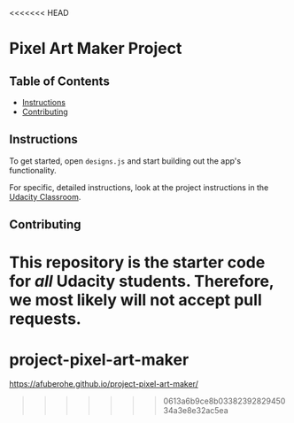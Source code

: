 <<<<<<< HEAD
# Pixel Art Maker Project

## Table of Contents

* [Instructions](#instructions)
* [Contributing](#contributing)

## Instructions

To get started, open `designs.js` and start building out the app's functionality.

For specific, detailed instructions, look at the project instructions in the [Udacity Classroom](https://classroom.udacity.com/me).

## Contributing

This repository is the starter code for _all_ Udacity students. Therefore, we most likely will not accept pull requests.
=======
# project-pixel-art-maker

https://afuberohe.github.io/project-pixel-art-maker/
>>>>>>> 0613a6b9ce8b0338239282945034a3e8e32ac5ea
